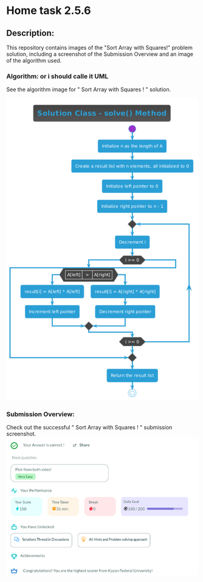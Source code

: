 # Home task 2.5.6
## Description:
This repository contains images of the "Sort Array with Squares!" problem solution, including a screenshot of the Submission Overview and an image of the algorithm used.
### Algorithm: or i should calle it UML
See the algorithm image for " Sort Array with Squares ! " solution.

<img src="https://github.com/ANGlTHUB/11-314a/blob/main/Home_task_2.5.6/uml.png" />
<br>

### Submission Overview:
Check out the successful " Sort Array with Squares ! " submission screenshot.
<br>
<img src="https://github.com/ANGlTHUB/11-314a/blob/main/Home_task_2.5.6/2024-03-06%2023-56-03.png" />

